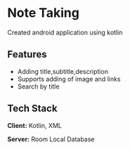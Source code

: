 
# Note Taking

Created android application using kotlin



## Features

- Adding title,subtitle,description
- Supports adding of image and links
- Search by title

  
## Tech Stack

**Client:** Kotlin, XML

**Server:** Room Local Database

  
